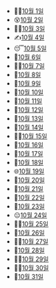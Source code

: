 - 🙋‍♀️[10월 1일](10.1_자습.md)
- 😵[10월 2일](10.2_자습.md)
- 🧙‍♂️[10월 3일](10.3_자습.md)
- ✍️[10월 4일](10.4_django.md)
- 😴[10월 5일](10.5_django.md)
- 😤[10월 6일](10.6_django.md)
- 👩‍🦰[10월 7일](10.7_project.md)
- 🤴[10월 8일](10.8_자습.md)
- 🕺[10월 9일](10.9_자습.md)
- 💼[10월 10일](10.10_자습.md)
- 🦴[10월 11일](10.11_django.md)
- 🐑[10월 12일](10.12_django.md)
- 🌺[10월 13일](10.13_django.md)
- 👶[10월 14일](10.14_project.md)
- 🧙‍♂️[10월 15일](10.15_자습.md)
- 💂[10월 16일](10.16_자습.md)
- 🦍[10월 17일](10.17_django.md)
- 👒[10월 18일](10.18_django.md)
- 🌐[10월 19일](10.19_django.md)
- 🍰[10월 20일](10.20_django.md)
- 🧊[10월 21일](10.21_project.md)
- 🦷[10월 22일](10.22_%EC%9E%90%EC%8A%B5.md)
- 🥵[10월 23일](10.22_자습.md)
- 😑[10월 24일](10.24_django.md)
- 🙆‍♂️[10월 25일](10.25_django.md)
- 🤠[10월 26일](10.26_django.md)
- 👨‍🎓[10월 27일](10.27_django.md)
- 🦻[10월 28일](10.28_project.md)
- 👩‍🚀[10월 29일](10.29_자습.md)
- 🧍‍♂️[10월 30일](10.30_자습.md)
- 🙏[10월 31일](10.31_project.md)
